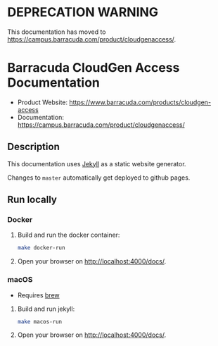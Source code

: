 # DEPRECATION WARNING

This documentation has moved to https://campus.barracuda.com/product/cloudgenaccess/.

# Barracuda CloudGen Access Documentation

- Product Website: <https://www.barracuda.com/products/cloudgen-access>
- Documentation: <https://campus.barracuda.com/product/cloudgenaccess/>

## Description

This documentation uses [Jekyll](https://jekyllrb.com/) as a static website generator.

Changes to `master` automatically get deployed to github pages.

## Run locally

### Docker

1. Build and run the docker container:

    ```sh
    make docker-run
    ```

1. Open your browser on <http://localhost:4000/docs/>.

### macOS

- Requires [brew](https://brew.sh/)

1. Build and run jekyll:

    ```sh
    make macos-run
    ```

1. Open your browser on <http://localhost:4000/docs/>.
